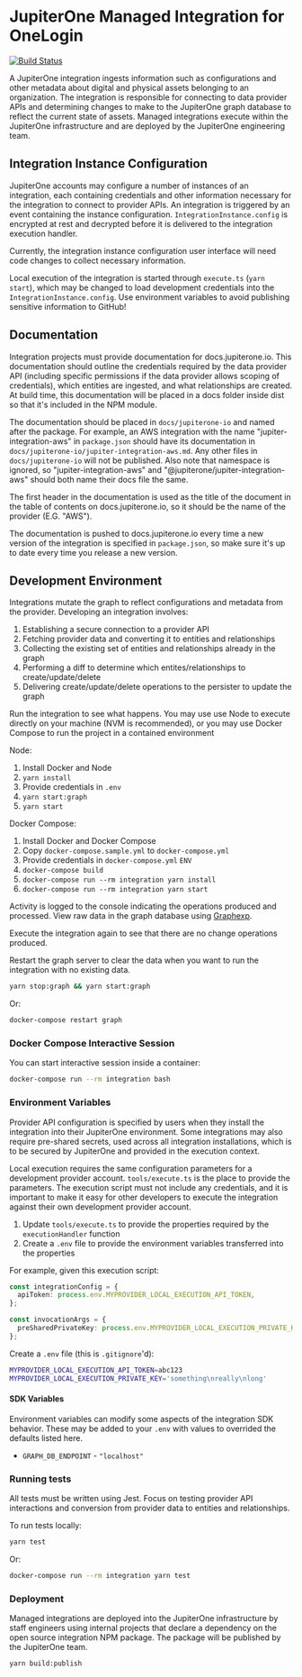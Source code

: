 # JupiterOne Managed Integration for OneLogin

[![Build Status](https://travis-ci.org/JupiterOne/jupiter-integration-onelogin.svg?branch=master)](https://travis-ci.org/JupterOne/jupiter-integration-onelogin)

A JupiterOne integration ingests information such as configurations and other
metadata about digital and physical assets belonging to an organization. The
integration is responsible for connecting to data provider APIs and determining
changes to make to the JupiterOne graph database to reflect the current state of
assets. Managed integrations execute within the JupiterOne infrastructure and
are deployed by the JupiterOne engineering team.

## Integration Instance Configuration

JupiterOne accounts may configure a number of instances of an integration, each
containing credentials and other information necessary for the integration to
connect to provider APIs. An integration is triggered by an event containing the
instance configuration. `IntegrationInstance.config` is encrypted at rest and
decrypted before it is delivered to the integration execution handler.

Currently, the integration instance configuration user interface will need code
changes to collect necessary information.

Local execution of the integration is started through `execute.ts`
(`yarn start`), which may be changed to load development credentials into the
`IntegrationInstance.config`. Use environment variables to avoid publishing
sensitive information to GitHub!

## Documentation

Integration projects must provide documentation for docs.jupiterone.io. This
documentation should outline the credentials required by the data provider API
(including specific permissions if the data provider allows scoping of
credentials), which entities are ingested, and what relationships are created.
At build time, this documentation will be placed in a docs folder inside dist so
that it's included in the NPM module.

The documentation should be placed in `docs/jupiterone-io` and named after the
package. For example, an AWS integration with the name "jupiter-integration-aws"
in `package.json` should have its documentation in
`docs/jupiterone-io/jupiter-integration-aws.md`. Any other files in
`docs/jupiterone-io` will not be published. Also note that namespace is ignored,
so "jupiter-integration-aws" and "@jupiterone/jupiter-integration-aws" should
both name their docs file the same.

The first header in the documentation is used as the title of the document in
the table of contents on docs.jupiterone.io, so it should be the name of the
provider (E.G. "AWS").

The documentation is pushed to docs.jupiterone.io every time a new version of
the integration is specified in `package.json`, so make sure it's up to date
every time you release a new version.

## Development Environment

Integrations mutate the graph to reflect configurations and metadata from the
provider. Developing an integration involves:

1.  Establishing a secure connection to a provider API
1.  Fetching provider data and converting it to entities and relationships
1.  Collecting the existing set of entities and relationships already in the
    graph
1.  Performing a diff to determine which entites/relationships to
    create/update/delete
1.  Delivering create/update/delete operations to the persister to update the
    graph

Run the integration to see what happens. You may use use Node to execute
directly on your machine (NVM is recommended), or you may use Docker Compose to
run the project in a contained environment

Node:

1.  Install Docker and Node
1.  `yarn install`
1.  Provide credentials in `.env`
1.  `yarn start:graph`
1.  `yarn start`

Docker Compose:

1.  Install Docker and Docker Compose
1.  Copy `docker-compose.sample.yml` to `docker-compose.yml`
1.  Provide credentials in `docker-compose.yml` `ENV`
1.  `docker-compose build`
1.  `docker-compose run --rm integration yarn install`
1.  `docker-compose run --rm integration yarn start`

Activity is logged to the console indicating the operations produced and
processed. View raw data in the graph database using
[Graphexp](https://github.com/bricaud/graphexp).

Execute the integration again to see that there are no change operations
produced.

Restart the graph server to clear the data when you want to run the integration
with no existing data.

```sh
yarn stop:graph && yarn start:graph
```

Or:

```sh
docker-compose restart graph
```

### Docker Compose Interactive Session

You can start interactive session inside a container:

```sh
docker-compose run --rm integration bash
```

### Environment Variables

Provider API configuration is specified by users when they install the
integration into their JupiterOne environment. Some integrations may also
require pre-shared secrets, used across all integration installations, which is
to be secured by JupiterOne and provided in the execution context.

Local execution requires the same configuration parameters for a development
provider account. `tools/execute.ts` is the place to provide the parameters. The
execution script must not include any credentials, and it is important to make
it easy for other developers to execute the integration against their own
development provider account.

1. Update `tools/execute.ts` to provide the properties required by the
   `executionHandler` function
1. Create a `.env` file to provide the environment variables transferred into
   the properties

For example, given this execution script:

```typescript
const integrationConfig = {
  apiToken: process.env.MYPROVIDER_LOCAL_EXECUTION_API_TOKEN,
};

const invocationArgs = {
  preSharedPrivateKey: process.env.MYPROVIDER_LOCAL_EXECUTION_PRIVATE_KEY,
};
```

Create a `.env` file (this is `.gitignore`'d):

```sh
MYPROVIDER_LOCAL_EXECUTION_API_TOKEN=abc123
MYPROVIDER_LOCAL_EXECUTION_PRIVATE_KEY='something\nreally\nlong'
```

#### SDK Variables

Environment variables can modify some aspects of the integration SDK behavior.
These may be added to your `.env` with values to overrided the defaults listed
here.

- `GRAPH_DB_ENDPOINT` - `"localhost"`

### Running tests

All tests must be written using Jest. Focus on testing provider API interactions
and conversion from provider data to entities and relationships.

To run tests locally:

```sh
yarn test
```

Or:

```sh
docker-compose run --rm integration yarn test
```

### Deployment

Managed integrations are deployed into the JupiterOne infrastructure by staff
engineers using internal projects that declare a dependency on the open source
integration NPM package. The package will be published by the JupiterOne team.

```shell
yarn build:publish
```
